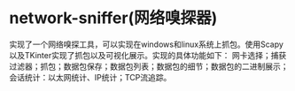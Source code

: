 # network-sniffer(网络嗅探器)
实现了一个网络嗅探工具，可以实现在windows和linux系统上抓包。使用Scapy以及TKinter实现了抓包以及可视化展示。实现的具体功能如下：
网卡选择；捕获过滤器；抓包；数据包保存；数据包列表；数据包的细节；数据包的二进制展示；会话统计：以太网统计、IP统计；TCP流追踪。
